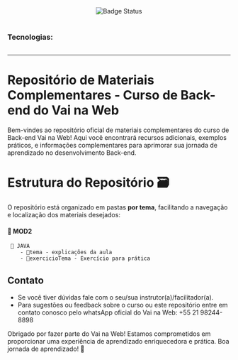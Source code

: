  <div align="center">
  <img alt="Badge Status" src="https://img.shields.io/badge/status%20-Em construção...-1abc9c.svg" />
 </div>

 <br>


  <h3>Tecnologias: </h3>


   <!-- <img alt="Java" src="https://img.shields.io/badge/java-%23ED8B00.svg?style=for-the-badge&logo=java&logoColor=white"/> -->

<div style="display:flex; justify-content:center; gap: 10px; width:100vw;" >



   <img src="https://img.shields.io/badge/java-%23ED8B00.svg?style=for-the-badge&logo=java&logoColor=white" alt=""/>



    
   <img src="https://img.shields.io/badge/spring-%236DB33F.svg?style=for-the-badge&logo=spring&logoColor=white" alt=""/>
   


<img src="https://img.shields.io/badge/sql-%2300f.svg?style=for-the-badge&logo=sql&logoColor=white" alt=""/>

   </div>

</div>

---

# Repositório de Materiais Complementares - Curso de Back-end do Vai na Web

Bem-vindes ao repositório oficial de materiais complementares do curso de Back-end Vai na Web! Aqui você encontrará recursos adicionais, exemplos práticos, e informações complementares para aprimorar sua jornada de aprendizado no desenvolvimento Back-end.

# Estrutura do Repositório 🗃

O repositório está organizado em pastas **por tema**, facilitando a navegação e localização dos materiais desejados:

#### 📂 MOD2

     📂 JAVA
        - 📑tema - explicações da aula
        - 📑exercicioTema - Exercício para prática

## Contato

- Se você tiver dúvidas fale com o seu/sua instrutor(a)/facilitador(a).
- Para sugestões ou feedback sobre o curso ou este repositório entre em contato conosco pelo whatsApp oficial do Vai na Web: +55 21 98244-8898

Obrigado por fazer parte do Vai na Web! Estamos comprometidos em proporcionar uma experiência de aprendizado enriquecedora e prática. Boa jornada de aprendizado! 🚀
